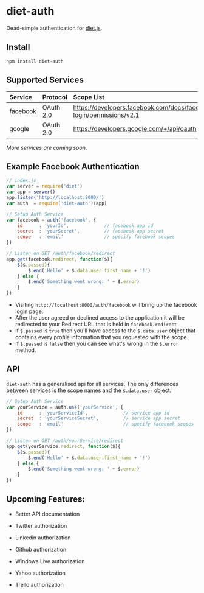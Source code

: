 # **diet-auth**
Dead-simple authentication for [diet.js][1].

## **Install**
```
npm install diet-auth
```

## **Supported Services**
| Service | Protocol | Scope List
|:--------|:--------|:--------|
| facebook | OAuth 2.0 | https://developers.facebook.com/docs/facebook-login/permissions/v2.1
| google | OAuth 2.0 | https://developers.google.com/+/api/oauth
*More services are coming soon.*

## **Example Facebook Authentication**

```js
// index.js
var server = require('diet')
var app = server()
app.listen('http://localhost:8000/')
var auth  = require('diet-auth')(app)

// Setup Auth Service
var facebook = auth('facebook', {
	id		: 'yourId',             // facebook app id
	secret	: 'yourSecret',         // facebook app secret
	scope	: 'email'               // specify facebook scopes
})

// Listen on GET /auth/facebook/redirect
app.get(facebook.redirect, function($){
    $($.passed){
        $.end('Hello' + $.data.user.first_name + '!')
    } else {
        $.end('Something went wrong: ' + $.error)
    }
})
```

 - Visiting `http://localhost:8000/auth/facebook` will bring up the facebook login page.
 - After the user agreed or declined access to the application it will be redirected to your Redirect URL that is held in `facebook.redirect`
 - if `$.passed` is `true` then you'll have access to the `$.data.user` object that contains every profile information that you requested with the scope.
 - If `$.passed` is `false` then you can see what's wrong in the `$.error` method.


## **API**
`diet-auth` has a generalised api for all services. The only differences between services is the scope names and the `$.data.user` object.

```js
// Setup Auth Service 
var yourService = auth.use('yourService', {
	id		: 'yourServiceId',             // service app id
	secret	: 'yourServiceSecret',         // service app secret
	scope	: 'email'                      // specify facebook scopes
})

// Listen on GET /auth/yourService/redirect
app.get(yourService.redirect, function($){
    $($.passed){
        $.end('Hello' + $.data.user.first_name + '!')
    } else {
        $.end('Something went wrong: ' + $.error)
    }
})
```

## **Upcoming Features:**
- Better API documentation
- Twitter authorization
- Linkedin authorization
- Github authorization
- Windows Live authorization
- Yahoo authorization
- Trello authorization
 
  [1]: http://dietjs.com/
  